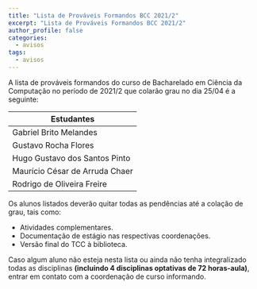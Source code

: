 ```yaml
---
title: "Lista de Prováveis Formandos BCC 2021/2" 
excerpt: "Lista de Prováveis Formandos BCC 2021/2"
author_profile: false
categories:
  - avisos
tags:
  - avisos
---
```




A lista de prováveis formandos do curso de Bacharelado em Ciência da Computação no período de 2021/2 que colarão grau no dia 25/04 é a seguinte:


| Estudantes               |
|--------------------------|
| Gabriel Brito Melandes	|
| Gustavo Rocha Flores          |
| Hugo Gustavo dos Santos Pinto |
| Maurício César de Arruda Chaer |
| Rodrigo de Oliveira Freire |

Os alunos listados deverão quitar todas as pendências até a colação de grau, tais como: 

- Atividades complementares.
- Documentação de estágio nas respectivas coordenações.
- Versão final do TCC à biblioteca.


Caso algum aluno não esteja nesta lista ou ainda não tenha integralizado todas as disciplinas **(incluindo 4 disciplinas optativas de 72 horas-aula)**, entrar em contato com a coordenação de curso informando.